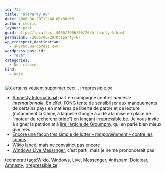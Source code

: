 ```yaml
---
id: 735
title: 'HTTParty #6'
date: 2006-06-20T12:48:00+00:00
author: cedric
layout: post
guid: http://localhost:4000/2006/06/20/httparty-6.html
permalink: /2006/06/20/httparty-6/
wp_crosspost_destination:
  - akyrho.wordpress.com
wordpress_post_id:
  - "625"
categories:
  - Non classé
kind:
  - Note
---
```

[<img src="https://i2.wp.com/www.amnestyinternational.be/doc/IMG/jpg/BOUTON150_60.jpg?w=900" alt="Certains veulent supprimer ceci... Irrepressible.be" data-recalc-dims="1" />](http://irrepressible.be)

  * [Amnesty International](http://www.amnestyinternational.be/) part en campagne contre l’_amnésie internationnale_. En effet, l’ONG tente de sensibiliser aux manquements de certains pays en matières de liberté de parole et de lecture (notamment la Chine, à laquelle Google à aidé à la mise en place de “moteur de recherche bridé”) en lançant [irrepressible.be](http://irrepressible.be/). Je vous invite à signer la pétition et à [lire l’article de Groumphy](http://users.skynet.be/digital-nation/blog/archives/2006/06/entry_406.htm), qui en parle bien mieux que moi.
  * [Encore une façon très simple de lutter &#8211; _temporairement_ &#8211; contre les spams](http://feeds.feedburner.com/Actinidia?m=145)
  * [Wikio lancé](http://www.presse-citron.net/?2006/06/19/1013-wikio-c-est-parti-mon-wiki), mais [ne convainct pas encore](http://3couleurs.blogspot.com/2006/06/wikio-sitt-lanc-sitt-pt.html)
  * [Windows Live Messenger](http://www.journaldugeek.com/index.php?2006/06/20/3842-windows-live-messenger-en-orbite), c’est parti, mais je ne me prononcerait pas

technorati tags:[Wikio](http://technorati.com/tag/Wikio), [Windows](http://technorati.com/tag/Windows), [Live](http://technorati.com/tag/Live), [Messenger](http://technorati.com/tag/Messenger), [Antispam](http://technorati.com/tag/Antispam), [Dotclear](http://technorati.com/tag/Dotclear), [Amnesty](http://technorati.com/tag/Amnesty), [Irrepressible.be](http://technorati.com/tag/Irrepressible.be)